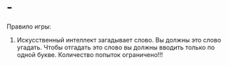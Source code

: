 # -
Правило игры:
1. Искусственный интеллект загадывает слово. Вы должны это слово угадать. Чтобы отгадать это слово вы должны вводить только по одной букве. Количество попыток ограничено!!!